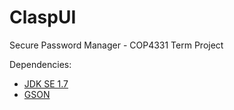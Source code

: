 ClaspUI
=======

Secure Password Manager - COP4331 Term Project

Dependencies:
* [JDK SE 1.7](http://www.oracle.com/technetwork/java/javase/downloads/jdk7-downloads-1880260.html)
* [GSON](http://search.maven.org/#artifactdetails%7Ccom.google.code.gson%7Cgson%7C2.3%7Cjar)
